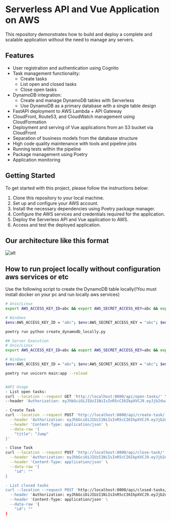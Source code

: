 # Serverless API and Vue Application on AWS

This repository demonstrates how to build and deploy a complete and scalable application without the need to manage any servers.

## Features

- User registration and authentication using Cognito
- Task management functionality:
  - Create tasks
  - List open and closed tasks
  - Close open tasks
- DynamoDB integration:
  - Create and manage DynamoDB tables with Serverless
  - Use DynamoDB as a primary database with a single table design
- FastAPI deployment to AWS Lambda + API Gateway
- CloudFront, Route53, and CloudWatch management using CloudFormation
- Deployment and serving of Vue applications from an S3 bucket via CloudFront
- Separation of business models from the database structure
- High code quality maintenance with tools and pipeline jobs
- Running tests within the pipeline
- Package management using Poetry
- Application monitoring

## Getting Started

To get started with this project, please follow the instructions below:

1. Clone this repository to your local machine.
2. Set up and configure your AWS account.
3. Install the necessary dependencies using Poetry package manager.
4. Configure the AWS services and credentials required for the application.
5. Deploy the Serverless API and Vue application to AWS.
6. Access and test the deployed application.

## Our architecture like this format

![alt](https://github.com/riadelimemmedov/TaskManagementSystem-FastAPIVue-Aws/blob/main/architecture.png)

## How to run project locally without configuration aws services or etc

Use the following script to create the DynamoDB table locally(!You must install docker on your pc and run locally aws services)

```bash
# Unix/Linux
export AWS_ACCESS_KEY_ID=abc && export AWS_SECRET_ACCESS_KEY=abc && export AWS_DEFAULT_REGION=eu-west-1 && export TABLE_NAME="local-tasks-api-table" && export DYNAMODB_URL=http://localhost:9999

# Windows
$env:AWS_ACCESS_KEY_ID = "abc"; $env:AWS_SECRET_ACCESS_KEY = "abc"; $env:AWS_DEFAULT_REGION = "eu-west-1"; $env:TABLE_NAME = "local-tasks-api-table"; $env:DYNAMODB_URL = "http://localhost:9999"

poetry run python create_dynamodb_locally.py

## Server Execution
# Unix/Linux
export AWS_ACCESS_KEY_ID=abc && export AWS_SECRET_ACCESS_KEY=abc && export AWS_DEFAULT_REGION=eu-west-1 && export TABLE_NAME="local-tasks-api-table" && export DYNAMODB_URL=http://localhost:9999

# Windows
$env:AWS_ACCESS_KEY_ID = "abc"; $env:AWS_SECRET_ACCESS_KEY = "abc"; $env:AWS_DEFAULT_REGION = "eu-west-1"; $env:TABLE_NAME = "local-tasks-api-table"; $env:DYNAMODB_URL = "http://localhost:9999"

poetry run uvicorn main:app --reload


#API Usage
- List open tasks:
curl --location --request GET 'http://localhost:8000/api/open-tasks/' \
--header 'Authorization: eyJhbGciOiJIUzI1NiIsInR5cCI6IkpXVCJ9.eyJjb2duaXRvOnVzZXJuYW1lIjoiam9obkBkb2UuY29tIn0.6UvNP3lIrXAinXYqH4WzyNrYCxUFIRhAluWyAxcCoUc'

- Create Task
curl --location --request POST 'http://localhost:8000/api/create-task/' \
  --header 'Authorization: eyJhbGciOiJIUzI1NiIsInR5cCI6IkpXVCJ9.eyJjb2duaXRvOnVzZXJuYW1lIjoiam9obkBkb2UuY29tIn0.6UvNP3lIrXAinXYqH4WzyNrYCxUFIRhAluWyAxcCoUc' \
  --header 'Content-Type: application/json' \
  --data-raw '{
    "title": "Jump"
}'

- Close Task
curl --location --request POST 'http://localhost:8000/api/close-task/' \
  --header 'Authorization: eyJhbGciOiJIUzI1NiIsInR5cCI6IkpXVCJ9.eyJjb2duaXRvOnVzZXJuYW1lIjoiam9obkBkb2UuY29tIn0.6UvNP3lIrXAinXYqH4WzyNrYCxUFIRhAluWyAxcCoUc' \
  --header 'Content-Type: application/json' \
  --data-raw '{
    "id": ""
}

- List closed tasks
curl --location --request POST 'http://localhost:8000/api/closed-tasks/' \
  --header 'Authorization: eyJhbGciOiJIUzI1NiIsInR5cCI6IkpXVCJ9.eyJjb2duaXRvOnVzZXJuYW1lIjoiam9obkBkb2UuY29tIn0.6UvNP3lIrXAinXYqH4WzyNrYCxUFIRhAluWyAxcCoUc' \
  --header 'Content-Type: application/json' \
  --data-raw '{
    "id": ""
}

```
